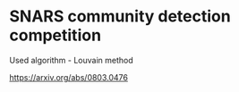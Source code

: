 # SNARS community detection competition

Used algorithm - Louvain method 

https://arxiv.org/abs/0803.0476